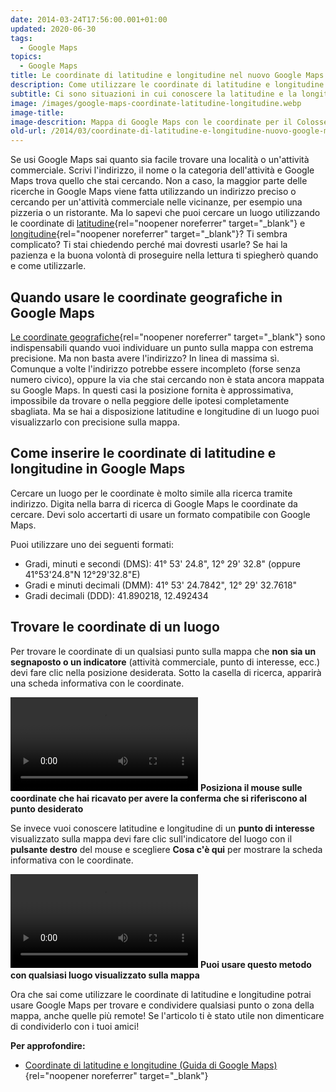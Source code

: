 ```yaml
---
date: 2014-03-24T17:56:00.001+01:00
updated: 2020-06-30
tags:
  - Google Maps
topics:
  - Google Maps
title: Le coordinate di latitudine e longitudine nel nuovo Google Maps
description: Come utilizzare le coordinate di latitudine e longitudine con il nuovo Google Maps
subtitle: Ci sono situazioni in cui conoscere la latitudine e la longitudine di un luogo può fare la differenza. Vediamo alcune applicazioni pratiche.
image: /images/google-maps-coordinate-latitudine-longitudine.webp
image-title:
image-descrition: Mappa di Google Maps con le coordinate per il Colosseo
old-url: /2014/03/coordinate-di-latitudine-e-longitudine-nuovo-google-maps.html
---
```

Se usi Google Maps sai quanto sia facile trovare una località o un'attività commerciale. Scrivi l'indirizzo, il nome o la categoria dell'attività e Google Maps trova quello che stai cercando. Non a caso, la maggior parte delle ricerche in Google Maps viene fatta utilizzando un indirizzo preciso o cercando per un'attività commerciale nelle vicinanze, per esempio una pizzeria o un ristorante. Ma lo sapevi che puoi cercare un luogo utilizzando le coordinate di [latitudine](https://it.wikipedia.org/wiki/Latitudine){rel="noopener noreferrer" target="_blank"} e [longitudine](https://it.wikipedia.org/wiki/Longitudine){rel="noopener noreferrer" target="_blank"}? Ti sembra complicato? Ti stai chiedendo perché mai dovresti usarle? Se hai la pazienza e la buona volontà di proseguire nella lettura ti spiegherò quando e come utilizzarle.

## Quando usare le coordinate geografiche in Google Maps

[Le coordinate geografiche](https://it.wikipedia.org/wiki/Coordinate_geografiche){rel="noopener noreferrer" target="_blank"} sono indispensabili quando vuoi individuare un punto sulla mappa con estrema precisione. Ma non basta avere l'indirizzo? In linea di massima sì. Comunque a volte l'indirizzo potrebbe essere incompleto (forse senza numero civico), oppure la via che stai cercando non è stata ancora mappata su Google Maps. In questi casi la posizione fornita è approssimativa, impossibile da trovare o nella peggiore delle ipotesi completamente sbagliata. Ma se hai a disposizione latitudine e longitudine di un luogo puoi visualizzarlo con precisione sulla mappa.

## Come inserire le coordinate di latitudine e longitudine in Google Maps

Cercare un luogo per le coordinate è molto simile alla ricerca tramite indirizzo. Digita nella barra di ricerca di Google Maps le coordinate da cercare. Devi solo accertarti di usare un formato compatibile con Google Maps.

Puoi utilizzare uno dei seguenti formati:

- Gradi, minuti e secondi (DMS):  41° 53' 24.8", 12° 29' 32.8"  (oppure 41°53'24.8"N 12°29'32.8"E)
- Gradi e minuti decimali (DMM): 41° 53' 24.7842", 12° 29' 32.7618"
- Gradi decimali (DDD): 41.890218, 12.492434

## Trovare le coordinate di un luogo

Per trovare le coordinate di un qualsiasi punto sulla mappa che **non sia un segnaposto o un indicatore** (attività commerciale, punto di interesse, ecc.) devi fare clic nella posizione desiderata. Sotto la casella di ricerca, apparirà una scheda informativa con le coordinate.

<video autoplay loop>
  <source src="/images/google-maps-trovare-latitudine-con-un-clic.mp4">
</video>
<strong>Posiziona il mouse sulle coordinate che hai ricavato per avere la conferma che si riferiscono al punto desiderato</strong>

Se invece vuoi conoscere latitudine e longitudine di un **punto di interesse** visualizzato sulla mappa devi fare clic sull'indicatore del luogo con il **pulsante destro** del mouse e scegliere **Cosa c'è qui** per mostrare la scheda informativa con le coordinate.

<video autoplay loop>
  <source src="/images/google-maps-trovare-latitudine-con-cosa-ce-qui.mp4">
</video>
<strong>Puoi usare questo metodo con qualsiasi luogo visualizzato sulla mappa</strong>

Ora che sai come utilizzare le coordinate di latitudine e longitudine potrai usare Google Maps per trovare e condividere qualsiasi punto o zona della mappa, anche quelle più remote! Se l'articolo ti è stato utile non dimenticare di condividerlo con i tuoi amici!

**Per approfondire:**

- [Coordinate di latitudine e longitudine (Guida di Google Maps)](https://support.google.com/maps/answer/18539?hl=it){rel="noopener noreferrer" target="_blank"}
